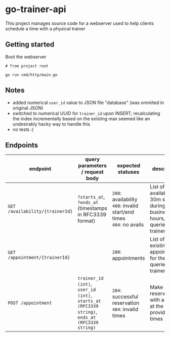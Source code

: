 # go-trainer-api

This project manages source code for a webserver used to help clients schedule a time with a physical trainer

## Getting started

Boot the webserver

```shell
# from project root

go run cmd/http/main.go
```

## Notes

- added numerical `user_id` value to JSON file "database" (was ommited in original JSON)
- switched to numerical UUID for `trainer_id` upon INSERT; recalculating the index incrementally based on the existing max seemed like an undesirably hacky way to handle this
- no tests :(

## Endpoints

|   endpoint    |   query parameters / request body    |   expected statuses | description |
| --------------| --------------------- | ------------------- | ----------- |
| `GET /availability/{trainerId}` | `?starts_at`, `?ends_at` (timestamps in RFC3339 format) | `200`: availability <br /> `400`: invalid start/end times <br /> `404`: no avails | List of available 30m slots, during business hours, for the queried trainer |
| `GET /appointment/{trainerId}` | | `200`: appointments | List of existing appointments for the queried trainer |
| `POST /appointment` | `trainer_id (int)`, `user_id (int)`, `starts_at (RFC3339 string)`, `ends_at (RFC3339 string)` | `204`: successful reservation <br /> `404`: invalid times | Make a reservation with a trainer at the provided times |
